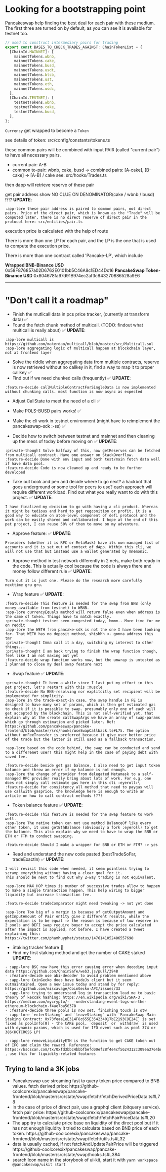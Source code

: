 # Looking for a bootstrapping point

Pancakeswap help finding the best deal for each pair with these medium. The first three are turned on by default, as you can see it is available for testnet too.

```javascript
// used to construct intermediary pairs for trading
export const BASES_TO_CHECK_TRADES_AGAINST: ChainTokenList = {
  [ChainId.MAINNET]: [
    mainnetTokens.wbnb,
    mainnetTokens.cake,
    mainnetTokens.busd,
    mainnetTokens.usdt,
    mainnetTokens.btcb,
    mainnetTokens.ust,
    mainnetTokens.eth,
    mainnetTokens.usdc,
  ],
  [ChainId.TESTNET]: [
    testnetTokens.wbnb,
    testnetTokens.cake,
    testnetTokens.busd,
  ],
};
```

`Currency` get wrapped to become a `Token`

see details of token: src/config/constants/tokens.ts

these common pairs will be combined with input PAIR (called "current pair") to have all necessary pairs.

- current pair: A-B
- common to-pair: wbnb, cake, busd
  -> combined pairs: [A-cake], [B-cake] -> [A-B] / cake
  see: src/hooks/Trades.ts

then dapp will retrieve reserve of these pair

get pair address show NO CLUE ON DENOMINATOR(cake / wbnb / busd) !?!?
**UPDATE**:

```
:app-lore these pair address is paired to common pairs, not direct pairs. Price of the direct pair, which is known as the "Trade" will be computed later, there is no direct reserve of direct pair in the protocol here: src/entities/pair.ts
```

execution price is calculated with the help of route

There is more than one LP for each pair, and the LP is the one that is used to compute the execution price.

There is more than one contract called 'Pancake-LP', which include

**Wrapped BNB-Binance USD**
0x58F876857a02D6762E0101bb5C46A8c1ED44Dc16
**PancakeSwap Token-Binance USD**
0x804678fa97d91B974ec2af3c843270886528a9E6

---

# "Don't call it a roadmap"

- Finish the mutlicall data in pcs price tracker, (currently at transform data) ✅
- Found the fetch chunk method of multicall. (TODO: findout what multicall is really about) ✅
  **UPDATE**:

```
:app-lore multicall is https://github.com/makerdao/multicall/blob/master/src/Multicall.sol
:app-lore aggregating logic of multicall happen at blockchain layer, not at frontend layer
```

- Solve the riddle when aggregating data from multiple contracts, reserve is now retrieved without no callkey in it, find a way to map it to proper callkey ✅
- Find out if we need chunked calls (frequently) ✅
  **UPDATE**:

```
:feature-decide callMultipleContractForSingleData is now implemented without chunking calls. most function is now async as expected
```

- Adjust CallState to meet the need of a cli ✅

- Make POLS-BUSD pairs works! ✅
- Make the cli work in testnet environment (might have to reimplement the pancakeswap-sdk :-ss) ✅
- Decide how to switch between testnet and mainnet and then cleaning up the mess of today before moving on ✅
  **UPDATE**:

```
:private-thought Solve halfway of this, now getReserves can be fetched from multicall contract. Have one answer on StackOverflow.
:feature-decide Done with env input and both test/main fetch data well if have data pool.
:feature-decide Code is now cleaned up and ready to be further developed
```

- Take out book and pen and decide where to go next? a hackbot that goes underground or some tool for peers to use? each approach will require different workload. Find out what you really want to do with this project. ✅
  **UPDATE**:

```
I have finalized my decision to go with having a cli product. Whereas it might be tedious and hard to get regconition or profit, it is a good way to educate on atom-level component of defi protocol and the work can be easily shared and collaborated. I hope at the end of this pet project, I can reuse 50% of them to move on my adventure.
```

- Approve feature: ✅
  **UPDATE**:

```
Providers (whether it is RPC or MetaMask) have its own managed list of accounts and it is set out of context of dApp. Within this cli, we will not use that but instead use a wallet generated by mnemonic.
```

- Approve method in test network differently in 2 nets, make both ready in the code. This is actually cool because the code is always there and money follow different rule ✅
  **UPDATE**:

```
Turn out it is just one. Please do the research more carefully nexttime gru gru.
```

- Wrap feature ✅
  **UPDATE**:

```
:feature-decide This feature is needed for the swap from BNB (only money available from testnet) to WBNB.
:app-lore currencyEquals method will return false even when address is the same of token. Things have to match exactly.
:private-thought testnet seem congested today, hmmm.. More time for me on reddit
:app-lore the WETH from pancake-sdk is not the one I have been looking for. That WETH has no deposit method, shishhh <- gonna address this tmr
:private-thought Imma call it a day, switching my interest to other things...
:private-thought I am back trying to finish the wrap function though, feel like I am not maxing out yet
:feature-decide wrap function works now, but the unwrap is untested as I planned to close my deal swap feature next

```

- Swap feature ✅
  **UPDATE**:

```
:private-thought It been a while since I last put my effort in this pet project, let's restart with this :muscle
:feature-decide No ENS-resolving nor explitcitly set recipient will be implemented for simplicity.
:app-lore In the trade-exact-in case, the swap handle in FE is designed to have many set of params, which is then get estimated gas to check if it is possible to swap. presumably only one of each will get accepted by the blockchain. This is not self-verified yet, that explain why at the create callSwapArgs we have an array of swap-params which go through estimation and picked later. Ref: https://github.com/pancakeswap/pancake-frontend/blob/master/src/hooks/useSwapCallback.ts#L75. The option without onFeeTransfer is preferred because it give user better price of the trade but the latter is still used as a fallback transaction.

:app-lore based on the code behind, the swap can be conducted and send to a differenet user! this might help in the case of paying debt with saved fee.

:feature-decide beside get gas balance, I also need to get input token balance and throw an error if my balance is not enough.
:app-lore the change of provider from delegated Metamask to a self-managed RPC provider really bring about lots of work. For e.g, one does not simply call estimate gas here in this cli :eyeroll:\
:feature-decide for consistency all method that need to paygas will use callwith gasprice, the knowledge here is enough to write an article on how to call contract methods !??!
```

- Token balance feature ✅
  **UPDATE**:

```
:feature-decide This feature is needed for the swap feature to work well.
:app-lore The native token can not use method BalanceOf like every other token, it uses getEthBalance (obviously a fork :eyeroll) to get the balance. This also explain why we need to have to wrap the BNB or ETH or FTM to conduct swapping.

:feature-decide Should I make a wrapper for BNB or ETH or FTM? -> yes

```

- Read and understand the new code pasted (bestTradeSoFar, tradeExactIn) ✅
  **UPDATE**:

```
I will revisit this code when needed, it seem pointless trying to scramp everything without having a clear goal for it.
This should be next to find out why 2-way trading is not equivalent.

:app-lore MAX_HOP times is number of successive trades allow to happen to make a single transaction happen. This help wiring to bigger liquidity but increase transaction fee.

:feature-decide tradeComparator might need tweaking -> not yet done

:app-lore Too big of a margin is because of getOutputAmount and getInputAmount of Pair entity give 2 different results, while the expectation is to be equal -> the reason is because of low reserve in 2 pools and DEFI swap require buyer to accept the price calculated after the impact is applied, not before. I have created a tweet explaining this: https://twitter.com/phamhuyphat/status/1476141052486557698

```

- Staking tracker feature 🚧
- Find my first staking method and get the number of CAKE staked
  **UPDATE**:

```
- :app-lore BSC now have this error causing error when decoding input data https://github.com/ChainSafe/web3.js/pull/3948
- :feature-decide use abi-decoder to avoid problem mentioned above
- :app-lore CoinGecko does have NodeJs client but it seem outmaintained. Open a new issue today and stand by for reply: https://github.com/miscavage/CoinGecko-API/issues/33
- :app-lore trying to understand log in transaction lead me to basic theory of keccak hashing: https://en.wikipedia.org/wiki/SHA-3 , https://medium.com/mycrypto/-  -understanding-event-logs-on-the-ethereum-blockchain-f4ae7ba50378
- :feature-decide three pools is now set, finishing touch is otw
- :app-lore `enterStaking` and `leaveStaking` with `PancakeSwap Main Staking Contract: 0x73feaa1eE314F8c655E354234017bE2193C9E24E` is set fixed as poolInfo[0] - the CAKE pool. `deposit` or `withdraw` is used with dynamic params, which is used for IFO event such as pool 374 or 386(HOTCROSS LP)

- :app-lore removeLiquidityETH is the function to get CAKE token out of IFO and claim the reward. Reference: https://bscscan.com/tx/0xfd3bbc4bbbfbefd00ef28f4e4cf5624312c309ea3764bd9a6f921c1261de22ab , use this for liquidity-related features

```

## Trying to land a 3K jobs

- Pancakeswap use streaming fast to query token price compared to BNB values. fetch derived price: https://github-coolcorexix/pancakeswap/pancake-frontend/blob/master/src/state/swap/fetch/fetchDerivedPriceData.ts#L78
- In the case of price of direct pair, use a graphql client (bitquery service). fetch pair price: https://github-coolcorexix/pancakeswap/pancake-frontend/blob/master/src/state/swap/fetch/fetchPairPriceData.ts#L20
- The app try to calculate price base on liquidity of the direct pool but if it has not enough liquidity it tried to calculate based on BNB price of each token. https://github-coolcorexix/pancakeswap/pancake-frontend/blob/master/src/state/swap/fetch/utils.ts#L32
- data is usually cached, if not fetchAndUpdatePairPrice will be triggered https://github-coolcorexix/pancakeswap/pancake-frontend/blob/master/src/state/swap/hooks.ts#L384
- search Icon name in the storybook of ui-kit, start it with `yarn workspace @pancakeswap/uikit start `